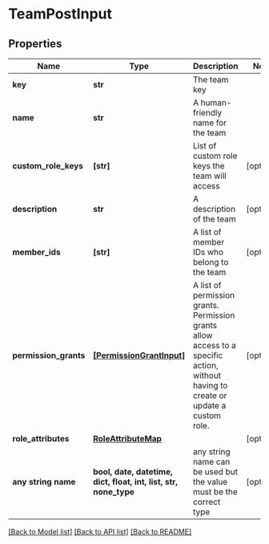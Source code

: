 # TeamPostInput


## Properties
Name | Type | Description | Notes
------------ | ------------- | ------------- | -------------
**key** | **str** | The team key | 
**name** | **str** | A human-friendly name for the team | 
**custom_role_keys** | **[str]** | List of custom role keys the team will access | [optional] 
**description** | **str** | A description of the team | [optional] 
**member_ids** | **[str]** | A list of member IDs who belong to the team | [optional] 
**permission_grants** | [**[PermissionGrantInput]**](PermissionGrantInput.md) | A list of permission grants. Permission grants allow access to a specific action, without having to create or update a custom role. | [optional] 
**role_attributes** | [**RoleAttributeMap**](RoleAttributeMap.md) |  | [optional] 
**any string name** | **bool, date, datetime, dict, float, int, list, str, none_type** | any string name can be used but the value must be the correct type | [optional]

[[Back to Model list]](../README.md#documentation-for-models) [[Back to API list]](../README.md#documentation-for-api-endpoints) [[Back to README]](../README.md)


